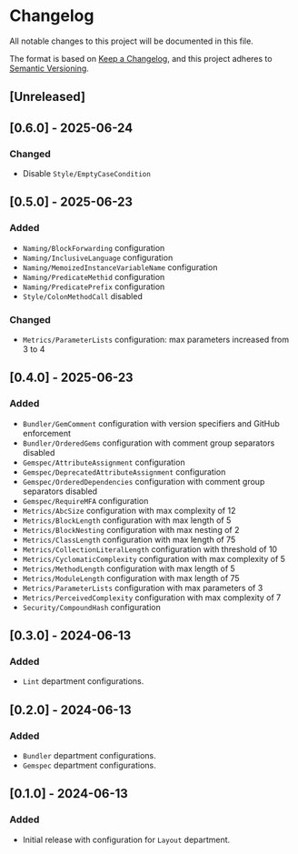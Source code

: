 # Changelog

All notable changes to this project will be documented in this file.

The format is based on [Keep a Changelog][1],
and this project adheres to [Semantic Versioning][2].

[1]: https://keepachangelog.com/en/1.1.0/
[2]: https://semver.org/spec/v2.0.0.html

## [Unreleased]

## [0.6.0] - 2025-06-24
### Changed
- Disable `Style/EmptyCaseCondition`

## [0.5.0] - 2025-06-23
### Added
- `Naming/BlockForwarding` configuration
- `Naming/InclusiveLanguage` configuration
- `Naming/MemoizedInstanceVariableName` configuration
- `Naming/PredicateMethid` configuration
- `Naming/PredicatePrefix` configuration
- `Style/ColonMethodCall` disabled

### Changed
- `Metrics/ParameterLists` configuration: max parameters increased from 3 to 4


## [0.4.0] - 2025-06-23
### Added
- `Bundler/GemComment` configuration with version specifiers and GitHub enforcement
- `Bundler/OrderedGems` configuration with comment group separators disabled
- `Gemspec/AttributeAssignment` configuration
- `Gemspec/DeprecatedAttributeAssignment` configuration
- `Gemspec/OrderedDependencies` configuration with comment group separators disabled
- `Gemspec/RequireMFA` configuration
- `Metrics/AbcSize` configuration with max complexity of 12
- `Metrics/BlockLength` configuration with max length of 5
- `Metrics/BlockNesting` configuration with max nesting of 2
- `Metrics/ClassLength` configuration with max length of 75
- `Metrics/CollectionLiteralLength` configuration with threshold of 10
- `Metrics/CyclomaticComplexity` configuration with max complexity of 5
- `Metrics/MethodLength` configuration with max length of 5
- `Metrics/ModuleLength` configuration with max length of 75
- `Metrics/ParameterLists` configuration with max parameters of 3
- `Metrics/PerceivedComplexity` configuration with max complexity of 7
- `Security/CompoundHash` configuration


## [0.3.0] - 2024-06-13
### Added
- `Lint` department configurations.


## [0.2.0] - 2024-06-13
### Added
- `Bundler` department configurations.
- `Gemspec` department configurations.


## [0.1.0] - 2024-06-13
### Added
- Initial release with configuration for `Layout` department.
